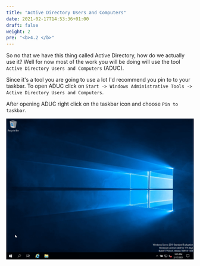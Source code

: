 ```yaml
---
title: "Active Directory Users and Computers"
date: 2021-02-17T14:53:36+01:00
draft: false
weight: 2
pre: "<b>4.2 </b>"
---
```


So no that we have this thing called Active Directory, how do we actually use it? Well for now most of the work you will be doing will use the tool `Active Directory Users and Computers` (ADUC).

Since it's a tool you are going to use a lot I'd recommend you pin to to your taskbar. To open ADUC click on `Start -> Windows Administrative Tools -> Active Directory Users and Computers`.

After opening ADUC right click on the taskbar icon and choose `Pin to taskbar`.

![](aduc.gif)
